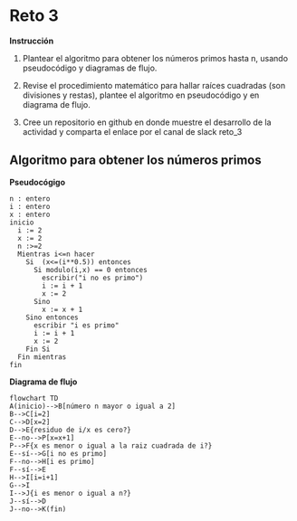 # Reto 3
**Instrucción**
1. Plantear el algoritmo para obtener los números primos hasta n, usando pseudocódigo y diagramas de flujo.

2. Revise el procedimiento matemático para hallar raíces cuadradas (son divisiones y restas), plantee el algoritmo en pseudocódigo y en diagrama de flujo.

3. Cree un repositorio en github en donde muestre el desarrollo de la actividad y comparta el enlace por el canal de slack reto_3

## Algoritmo para obtener los números primos

**Pseudocógigo**

```pseudocode
n : entero
i : entero
x : entero
inicio
  i := 2
  x := 2
  n :>=2
  Mientras i<=n hacer
    Si  (x<=(i**0.5)) entonces
      Si modulo(i,x) == 0 entonces
        escribir("i no es primo")
        i := i + 1
        x := 2
      Sino
        x := x + 1
    Sino entonces
      escribir "i es primo"
      i := i + 1
      x := 2
    Fin Si
  Fin mientras 
fin
```
**Diagrama de flujo**

```mermaid
flowchart TD
A(inicio)-->B[número n mayor o igual a 2]
B-->C[i=2]
C-->D[x=2]
D-->E{residuo de i/x es cero?}
E--no-->P[x=x+1]
P-->F{x es menor o igual a la raiz cuadrada de i?}
E--sí-->G[i no es primo]
F--no-->H[i es primo]
F--sí-->E
H-->I[i=i+1]
G-->I
I-->J{i es menor o igual a n?}
J--sí-->D
J--no-->K(fin)
```
